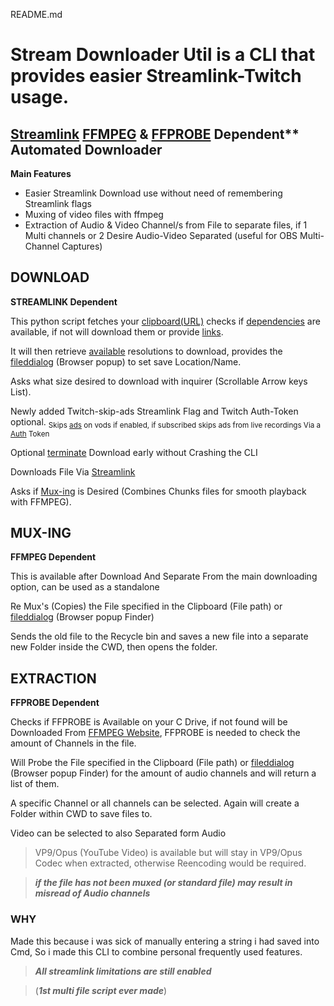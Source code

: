 README.md

# Stream Downloader Util is a CLI that provides easier Streamlink-Twitch usage.

## [Streamlink][streamlink-website] [FFMPEG][ffmpeg] & [FFPROBE][ffmpeg] Dependent** Automated Downloader

**Main Features**
* Easier Streamlink Download use without need of remembering Streamlink flags
* Muxing of video files with ffmpeg
* Extraction of Audio & Video Channel/s from File to separate files, if 1 Multi channels or 2 Desire Audio-Video Separated (useful for OBS Multi-Channel Captures)

## DOWNLOAD

**STREAMLINK Dependent**

This python script fetches your [clipboard(URL)] checks if [dependencies] are available, if not will download them or provide [links]. 

It will then retrieve [available] resolutions to download, provides the [fileddialog] (Browser popup) to set save Location/Name.

Asks what size desired to download with inquirer (Scrollable Arrow keys List).

Newly added Twitch-skip-ads Streamlink Flag and Twitch Auth-Token optional.
<sub> Skips [ads] on vods if enabled, if subscribed skips ads from live recordings Via a [Auth] Token <sub/>

Optional [terminate] Download early without Crashing the CLI 

Downloads File Via [Streamlink][streamlink-website]

Asks if [Mux-ing] is Desired (Combines Chunks files for smooth playback with FFMPEG).

## MUX-ING

**FFMPEG Dependent**

This is available after Download And Separate From the main downloading option, can be used as a standalone 

Re Mux's (Copies) the File specified in the Clipboard (File path) or [fileddialog][fileddialog2] (Browser popup Finder) 

Sends the old file to the Recycle bin and saves a new file into a separate new Folder inside the CWD, then opens the folder.

## EXTRACTION

**FFPROBE Dependent**

Checks if FFPROBE is Available on your C Drive, if not found will be Downloaded From [FFMPEG Website][links],
FFPROBE is needed to check the amount of Channels in the file.

Will Probe the File specified in the Clipboard (File path) or [fileddialog][fileddialog2] (Browser popup Finder) for the amount of audio channels and will return a list of them.

A specific Channel or all channels can be selected. Again will create a Folder within CWD to save files to.

Video can be selected to also Separated form Audio

> VP9/Opus (YouTube Video) is available but will stay in VP9/Opus Codec when extracted, otherwise Reencoding would be required.

> ***if the file has not been muxed (or standard file) may result in misread of Audio channels***


### WHY

Made this because i was sick of manually entering a string i had saved into Cmd, So i made this CLI to combine personal frequently used features.

> ***All streamlink limitations are still enabled***

> (***1st multi file script ever made***)

[streamlink-website]: https://github.com/streamlink/streamlink
[clipboard(URL)]: https://github.com/NSMY/Stream-Downloader-Util/blob/d683041b21d277261a08d3cbba19f119bdab22cc/Main.py#L34
[dependencies]: https://github.com/NSMY/Stream-Downloader-Util/blob/d683041b21d277261a08d3cbba19f119bdab22cc/Main.py#L43
[links]: https://github.com/NSMY/Stream-Downloader-Util/blob/Future-Dev-Features/download_Links.txt
[available]: https://github.com/NSMY/Stream-Downloader-Util/blob/d683041b21d277261a08d3cbba19f119bdab22cc/Main.py#L76
[fileddialog]: https://github.com/NSMY/Stream-Downloader-Util/blob/d683041b21d277261a08d3cbba19f119bdab22cc/funcs.py#L181
[fileddialog2]: https://github.com/NSMY/Stream-Downloader-Util/blob/d683041b21d277261a08d3cbba19f119bdab22cc/funcs.py#L148
[Mux-ing]: https://github.com/NSMY/Stream-Downloader-Util/blob/d683041b21d277261a08d3cbba19f119bdab22cc/mux_vid.py#L57
[ffmpeg]: https://github.com/ffbinaries/ffbinaries-prebuilt/releases/tag/v4.4.1
[terminate]: https://github.com/NSMY/Stream-Downloader-Util/blob/d683041b21d277261a08d3cbba19f119bdab22cc/Main.py#L132
[Auth]: https://streamlink.github.io/cli/plugins/twitch.html#authentication
[ads]: https://streamlink.github.io/cli.html#cmdoption-twitch-disable-ads
